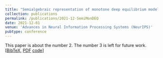 ```yaml
---
title: "Semialgebraic representation of monotone deep equilibrium models and applications to certification"
collection: publications
permalink: /publications/2021-12-SemiMonDEQ
date: 2021-12-01
venue: 'Advances in Neural Information Processing Systems (NeurIPS)'
pubtype: conference
---
```


This paper is about the number 2. The number 3 is left for future work.
[[BibTeX](https://tongchen779.github.io/ref/2021-12-SemiMonDEQ-BibTeX.bib),
[PDF](https://proceedings.neurips.cc/paper_files/paper/2021/file/e3b21256183cf7c2c7a66be163579d37-Paper.pdf)
[code](https://github.com/TongCHEN779/CertMON)]